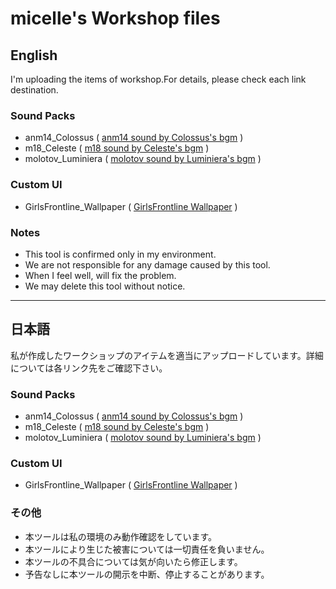 # micelle's Workshop files

## English
I'm uploading the items of workshop.For details, please check each link destination.


### Sound Packs
- anm14_Colossus ( [anm14 sound by Colossus's bgm](http://steamcommunity.com/sharedfiles/filedetails/?id=1080013074) )
- m18_Celeste ( [m18 sound by Celeste's bgm](http://steamcommunity.com/sharedfiles/filedetails/?id=1080014991) )
- molotov_Luminiera ( [molotov sound by Luminiera's bgm](http://steamcommunity.com/sharedfiles/filedetails/?id=1080015817) )


### Custom UI
- GirlsFrontline_Wallpaper ( [GirlsFrontline Wallpaper](http://steamcommunity.com/sharedfiles/filedetails/?id=1076755508) )


### Notes
- This tool is confirmed only in my environment.
- We are not responsible for any damage caused by this tool.
- When I feel well, will fix the problem.
- We may delete this tool without notice.


--------------------------------------------------------
## 日本語
私が作成したワークショップのアイテムを適当にアップロードしています。詳細については各リンク先をご確認下さい。


### Sound Packs
- anm14_Colossus ( [anm14 sound by Colossus's bgm](http://steamcommunity.com/sharedfiles/filedetails/?id=1080013074) )
- m18_Celeste ( [m18 sound by Celeste's bgm](http://steamcommunity.com/sharedfiles/filedetails/?id=1080014991) )
- molotov_Luminiera ( [molotov sound by Luminiera's bgm](http://steamcommunity.com/sharedfiles/filedetails/?id=1080015817) )


### Custom UI
- GirlsFrontline_Wallpaper ( [GirlsFrontline Wallpaper](http://steamcommunity.com/sharedfiles/filedetails/?id=1076755508) )


### その他
- 本ツールは私の環境のみ動作確認をしています。
- 本ツールにより生じた被害については一切責任を負いません。
- 本ツールの不具合については気が向いたら修正します。
- 予告なしに本ツールの開示を中断、停止することがあります。
